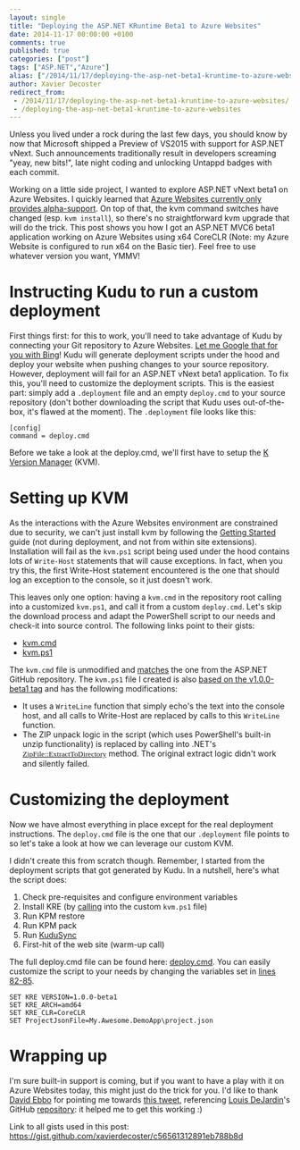 ```yaml
---
layout: single
title: "Deploying the ASP.NET KRuntime Beta1 to Azure Websites"
date: 2014-11-17 00:00:00 +0100
comments: true
published: true
categories: ["post"]
tags: ["ASP.NET","Azure"]
alias: ["/2014/11/17/deploying-the-asp-net-beta1-kruntime-to-azure-websites/"]
author: Xavier Decoster
redirect_from:
 - /2014/11/17/deploying-the-asp-net-beta1-kruntime-to-azure-websites/.html
 - /deploying-the-asp-net-beta1-kruntime-to-azure-websites
---
```

<p><p>Unless you lived under a rock during the last few days, you should know by now that Microsoft shipped a Preview of VS2015 with support for ASP.NET vNext. Such announcements traditionally result in developers screaming "yeay, new bits!", late night coding and unlocking Untappd badges with each commit.</p><p>Working on a little side project, I wanted to explore ASP.NET vNext beta1 on Azure Websites. I quickly learned that <a href="http://blog.davidebbo.com/2014/09/deploying-aspnet-vnext-toazure-websites.html">Azure Websites currently only provides alpha-support</a>. On top of that, the kvm command switches have changed (esp. <code>kvm install</code>), so there's no straightforward kvm upgrade that will do the trick. This post shows you how I got an ASP.NET MVC6 beta1 application working on Azure Websites using x64 CoreCLR (Note: my Azure Website is configured to run x64 on the Basic tier). Feel free to use whatever version you want, YMMV!
</p><h1>Instructing Kudu to run a custom deployment</h1><p>First things first: for this to work, you'll need to take advantage of Kudu by connecting your Git repository to Azure Websites. <a href="http://bing.lmgtfy.com/?q=azure+websites+git+repository">Let me Google that for you with Bing</a>! Kudu will generate deployment scripts under the hood and deploy your website when pushing changes to your source repository. However, deployment will fail for an ASP.NET vNext beta1 application. To fix this, you'll need to customize the deployment scripts. This is the easiest part: simply add a <code>.deployment</code> file and an empty <code>deploy.cmd</code> to your source repository (don't bother downloading the script that Kudu uses out-of-the-box, it's flawed at the moment). The <code>.deployment</code> file looks like this:</p><p><pre><code>[config]<br/>command = deploy.cmd</code></pre></p><p>Before we take a look at the deploy.cmd, we'll first have to setup the <a href="https://github.com/aspnet/Home/wiki/version-manager">K Version Manager</a> (KVM).</p><h1>Setting up KVM</h1><p>As the interactions with the Azure Websites environment are constrained due to security, we can't just install kvm by following the <a href="https://github.com/aspnet/Home">Getting Started</a> guide (not during deployment, and not from within site extensions). Installation will fail as the <code>kvm.ps1</code> script being used under the hood contains lots of <code>Write-Host</code> statements that will cause exceptions. In fact, when you try this, the first Write-Host statement encountered is the one that should log an exception to the console, so it just doesn't work.
</p><p>This leaves only one option: having a <code>kvm.cmd</code> in the repository root calling into a customized <code>kvm.ps1</code>, and call it from a custom <code>deploy.cmd</code>. Let's skip the download process and adapt the PowerShell script to our needs and check-it into source control. The following links point to their gists:</p><ul><li><a href="https://gist.github.com/xavierdecoster/c56561312891eb788b8d">kvm.cmd</a></li><li><a href="https://gist.github.com/xavierdecoster/c56561312891eb788b8d">kvm.ps1</a></li></ul><p>The <code>kvm.cmd</code> file is unmodified and <a href="https://github.com/aspnet/Home/blob/v1.0.0-beta1/kvm.cmd">matches</a> the one from the ASP.NET GitHub repository. The <code>kvm.ps1</code> file I created is also <a href="https://github.com/aspnet/Home/blob/v1.0.0-beta1/kvm.ps1">based on the v1.0.0-beta1 tag</a> and has the following modifications:</p><ul><li>It uses a <code>WriteLine</code> function that simply echo's the text into the console host, and all calls to Write-Host are replaced by calls to this <code>WriteLine</code> function.</li><li>The ZIP unpack logic in the script (which uses PowerShell's built-in unzip functionality) is replaced by calling into .NET's <a href="http://msdn.microsoft.com/en-us/library/hh485723(v=vs.110).aspx"><span style="font-family:Consolas; font-size:10pt">ZipFile::ExtractToDirectory</span></a> method. The original extract logic didn't work and silently failed.</li></ul><h1>Customizing the deployment</h1><p>Now we have almost everything in place except for the real deployment instructions. The <code>deploy.cmd</code> file is the one that our <code>.deployment</code> file points to so let's take a look at how we can leverage our custom KVM.</p><p>I didn't create this from scratch though. Remember, I started from the deployment scripts that got generated by Kudu. In a nutshell, here's what the script does:</p><ol><li>Check pre-requisites and configure environment variables
</li><li>Install KRE (by <a href="https://gist.github.com/xavierdecoster/c56561312891eb788b8d">calling</a> into the custom <code>kvm.ps1</code> file)</li><li>Run KPM restore</li><li>Run KPM pack</li><li>Run <a href="https://github.com/projectkudu/KuduSync">KuduSync</a></li><li>First-hit of the web site (warm-up call)</li></ol><p>The full deploy.cmd file can be found here: <a href="https://gist.github.com/xavierdecoster/c56561312891eb788b8d">deploy.cmd</a>. You can easily customize the script to your needs by changing the variables set in <a href="https://gist.github.com/xavierdecoster/c56561312891eb788b8d">lines 82-85</a>.
</p><pre><code>SET KRE VERSION=1.0.0-beta1<br/>SET KRE_ARCH=amd64<br/>SET KRE_CLR=CoreCLR<br/>SET ProjectJsonFile=My.Awesome.DemoApp\project.json</code></pre><h1>Wrapping up</h1><p>I'm sure built-in support is coming, but if you want to have a play with it on Azure Websites today, this might just do the trick for you. I'd like to thank <a href="https://twitter.com/davidebbo">David Ebbo</a> for pointing me towards <a href="https://twitter.com/loudej/status/530543638351462400">this tweet</a>, referencing <a href="https://twitter.com/loudej">Louis DeJardin</a>'s GitHub <a href="https://github.com/lodejard/LockingProblems">repository</a>: it helped me to get this working :)</p><p>Link to all gists used in this post: <a href="https://gist.github.com/xavierdecoster/c56561312891eb788b8d">https://gist.github.com/xavierdecoster/c56561312891eb788b8d</a></p></p>
